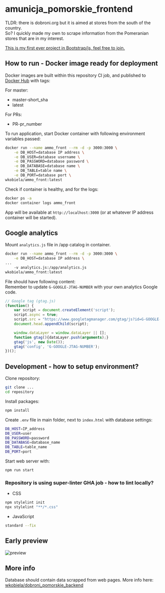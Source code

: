 # amunicja_pomorskie_frontend

TLDR: there is dobroni.org but it is aimed at stores from the south of the country.<br>
So? I quickly made my own to scrape information from the Pomeranian stores that are in my interest.

<u>This is my first ever project in Bootstrap/js, feel free to join.</u>

## How to run - Docker image ready for deployment

Docker images are built within this repository CI job, and published to [Docker Hub](https://hub.docker.com/repository/docker/wkobiela/ammo_front/general) with tags:

For master:
- master-short_sha
- latest

For PRs:
- PR-pr_number

To run application, start Docker container with following environment variables passed:

```bash
docker run --name ammo_front --rm -d -p 3000:3000 \
    -e DB_HOST=database IP address \
    -e DB_USER=database username \
    -e DB_PASSWORD=database password \
    -e DB_DATABASE=database name \
    -e DB_TABLE=table name \
    -e DB_PORT=database port \
wkobiela/ammo_front:latest
```
Check if container is healthy, and for the logs:
```bash
docker ps -a
docker container logs ammo_front
```

App will be available at `http://localhost:3000` (or at whatever IP address container will be started).


## Google analytics
Mount `analytics.js` file in /app catalog in container.<br>

```bash
docker run --name ammo_front --rm -d -p 3000:3000 \
    -e DB_HOST=database IP address \
...
    -v analytics.js:/app/analytics.js
wkobiela/ammo_front:latest
```

File should have following content: <br>
Remember to update `G-GOOGLE-JTAG-NUMBER` with your own analytics Google code.

```js
// Google tag (gtag.js)
(function() {
    var script = document.createElement('script');
    script.async = true;
    script.src = "https://www.googletagmanager.com/gtag/js?id=G-GOOGLE-JTAG-NUMBER";
    document.head.appendChild(script);

    window.dataLayer = window.dataLayer || [];
    function gtag(){dataLayer.push(arguments);}
    gtag('js', new Date());
    gtag('config', 'G-GOOGLE-JTAG-NUMBER');
})();
```

## Development - how to setup environment?
Clone repository:
```bash
git clone ...
cd repository
```

Install packages:
```bash
npm install
```

Create `.env` file in main folder, next to `index.html` with database settings:

```bash
DB_HOST=IP_address
DB_USER=user
DB_PASSWORD=password
DB_DATABASE=database_name
DB_TABLE=table_name
DB_PORT=port
```
Start web server with:

```bash
npm run start
```


### Repository is using super-linter GHA job - how to lint locally?
- CSS
```bash
npm stylelint init
npx stylelint "**/*.css"
```
- JavaScript
```bash
standard --fix
```

## Early preview

![preview](https://i.ibb.co/mt7m3tT/Przechwytywanie.png)


## More info
Database should contain data scrapped from web pages. More info here:
[wkobiela/dobroni_pomorskie_backend](https://github.com/wkobiela/dobroni_pomorskie_backend)